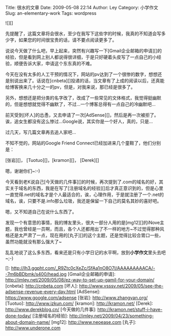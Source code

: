 Title: 很水的文章
Date: 2009-05-08 22:14
Author: Ley
Category: 小学作文
Slug: an-elementary-work
Tags: wordpress

![][]

先提醒了，这篇文章将会很水，至少在我写下这些字的时候，我真的不知道会写多少字，如果您的时间很宝贵的话，请不要点阅读更多了。

说说今天做了什么吧，早上起来，突然有兴趣写一下[Gmail企业邮箱的申请][]的经验，但是看到网上别人都说得很详细，于是只好硬着头皮写了一点自己的小经验，顺便告诉大家，申请这个东东真的不难。<!--more-->

今天在没有太多的人工干预的情况下，网站的pv达到了一个很惨的数字，想想还是别说出来了。话说在[cnbeta][]投递的话，当文章有了上成的阅读以后，还真能给博客换来几十分之一的pv，但是，对我来说，那已经是很多了。

另外，想想还是把分类的名字改了，改成了一些常见的文体格式，我觉得挺幽默的，但是想想就觉得不幽默了，不过...一个博客总得有一点自己的冷幽默吧...

前天受到[坏人][](嗯，人家的网名)的怂恿，又去申请了一次[AdSense][]，然后是再一次被拒了。诶，追女生都没有这么惨过...Google说，其实你是一个好人，真的，只是...

过几天，写几篇文章再去追人家吧...

不知不觉的，网站的Google Friend Connect已经加进来几个童鞋了，他们分别是：

[张岩][]， [Tuotuo][]，[kramon][]， [Derek][]

嗯，谢谢你们\~:-)

今天看到老K说自己[今天做的几件事][]的时候，再次提到了.com的域名的好，其实关于域名的东西，我是在写了[注册域名的经验][]后才真正意识到的，但是心里一直觉得.net的域名才是个人最适合的，诶，心理作用，于是就注册了一个.net的域名，诶，只要不是.info那么垃圾，我还是保留一下自己的莫名其妙的喜好吧。

嗯，又不知道自己在说什么东西了。

发现一个有意思的事情，我的博友里头，很大一部分人用的是[mg12][]的iNove主题，我也曾经是一员啊，而且，各个人还都用出了不一样的地方\~不过觉得那种风格还是太严肃了一点，现在用的[丸子][]的这个主题，还是觉得比较合胃口一些，虽然功能就没有那么强大了\~

乱乱地说了这么多东西，看来还是只有小学日记的水平啊，放到**小学作文**里头去吧\~;-)

  []: http://lh3.ggpht.com/_R9Ztc0cXeZc/SfAa1nO8O7I/AAAAAAAAACA/--7m6bBDbmk/s400/head.jpg
  [Gmail企业邮箱的申请]: http://imley.net/2009/05/08/ez-way-to-set-up-gamil-for-your-domain/
  [cnbeta]: http://cnbeta.com
  [坏人]: http://www.vsssv.net/2009/05/see-the-adsense-revenue-every-day.html
  [AdSense]: https://www.google.com/adsense
  [张岩]: http://www.zhangyan.org/
  [Tuotuo]: http://www.izkun.com/
  [kramon]: http://kramon.net/
  [Derek]: http://www.derekblog.cn/
  [今天做的几件事]: http://kramon.net/stuff-i-have-done-today/
  [注册域名的经验]: http://imley.net/2009/04/23/something-about-domain-name/
  [mg12]: http://www.neoease.com
  [丸子]: http://www.underone.com

